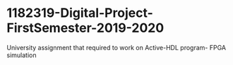 # 1182319-Digital-Project-FirstSemester-2019-2020
University assignment that required to work on Active-HDL program- FPGA simulation
